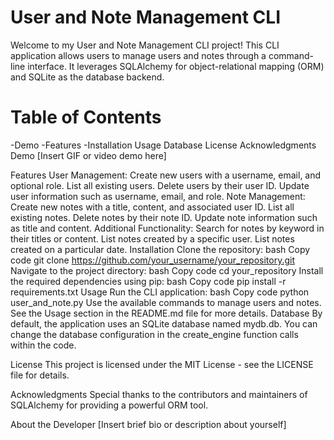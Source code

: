 # User and Note Management CLI

Welcome to my User and Note Management CLI project! This CLI application allows users to manage users and notes through a command-line interface. It leverages SQLAlchemy for object-relational mapping (ORM) and SQLite as the database backend.

# Table of Contents
-Demo
-Features
-Installation
Usage
Database
License
Acknowledgments
Demo
[Insert GIF or video demo here]

Features
User Management:
Create new users with a username, email, and optional role.
List all existing users.
Delete users by their user ID.
Update user information such as username, email, and role.
Note Management:
Create new notes with a title, content, and associated user ID.
List all existing notes.
Delete notes by their note ID.
Update note information such as title and content.
Additional Functionality:
Search for notes by keyword in their titles or content.
List notes created by a specific user.
List notes created on a particular date.
Installation
Clone the repository:
bash
Copy code
git clone https://github.com/your_username/your_repository.git
Navigate to the project directory:
bash
Copy code
cd your_repository
Install the required dependencies using pip:
bash
Copy code
pip install -r requirements.txt
Usage
Run the CLI application:
bash
Copy code
python user_and_note.py
Use the available commands to manage users and notes. See the Usage section in the README.md file for more details.
Database
By default, the application uses an SQLite database named mydb.db. You can change the database configuration in the create_engine function calls within the code.

License
This project is licensed under the MIT License - see the LICENSE file for details.

Acknowledgments
Special thanks to the contributors and maintainers of SQLAlchemy for providing a powerful ORM tool.

About the Developer
[Insert brief bio or description about yourself]